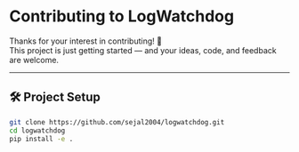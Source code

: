 # Contributing to LogWatchdog

Thanks for your interest in contributing! 🚀  
This project is just getting started — and your ideas, code, and feedback are welcome.

---

## 🛠 Project Setup

```bash
git clone https://github.com/sejal2004/logwatchdog.git
cd logwatchdog
pip install -e .